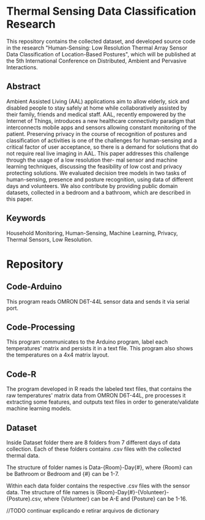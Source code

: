 # Thermal Sensing Data Classification Research
  This repository contains the collected dataset, and developed source code in the research "Human-Sensing: Low Resolution Thermal Array Sensor Data Classification of Location-Based Postures", which will be published at the 5th International Conference on Distributed, Ambient and Pervasive Interactions. 

## Abstract
  Ambient Assisted Living (AAL) applications aim to allow elderly, sick and disabled people to stay safely at home while collaboratively assisted by their family, friends and medical staff. AAL, recently empowered by the Internet of Things, introduces a new healthcare connectivity paradigm that interconnects mobile apps and sensors allowing constant monitoring of the patient. Preserving privacy in the course of recognition of postures and classification of activities is one of the challenges for human-sensing and a critical factor of user acceptance, so there is a demand for solutions that do not require real live imaging in AAL.
  This paper addresses this challenge through the usage of a low resolution ther- mal sensor and machine learning techniques, discussing the feasibility of low cost and privacy protecting solutions. We evaluated decision tree models in two tasks of human-sensing, presence and posture recognition, using data of different days and volunteers. We also contribute by providing public domain datasets, collected in a bedroom and a bathroom, which are described in this paper.
  
## Keywords
Household Monitoring, Human-Sensing, Machine Learning, Privacy, Thermal Sensors, Low Resolution.

# Repository
## Code-Arduino
This program reads OMRON D6T-44L sensor data and sends it via serial port. 

## Code-Processing
This program communicates to the Arduino program, label each temperatures' matrix and persists it in a text file. This program also shows the temperatures on a 4x4 matrix layout. 

## Code-R
The program developed in R reads the labeled text files, that contains the raw temperatures' matrix data from OMRON D6T-44L, pre processes it extracting some features, and outputs text files in order to generate/validate machine learning models. 

## Dataset
Inside Dataset folder there are 8 folders from 7 different days of data collection. Each of these folders contains .csv files with the collected thermal data.

The structure of folder names is Data-{Room}-Day{#}, where {Room} can be Bathroom or Bedroom and {#} can be 1-7.

Within each data folder contains the respective .csv files with the sensor data. The structure of file names is {Room}-Day{#}-{Volunteer}-{Posture}.csv, where {Volunteer} can be A-E and {Posture} can be 1-16.  

//TODO continuar explicando e retirar arquivos de dictionary

